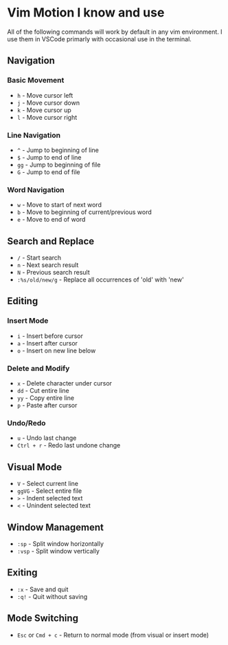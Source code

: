 # Vim Motion I know and use
All of the following commands will work by default in any vim environment. I use them in VSCode primarly with occasional use in the terminal.

## Navigation
### Basic Movement
- `h` - Move cursor left
- `j` - Move cursor down
- `k` - Move cursor up
- `l` - Move cursor right

### Line Navigation
- `^` - Jump to beginning of line
- `$` - Jump to end of line
- `gg` - Jump to beginning of file
- `G` - Jump to end of file

### Word Navigation
- `w` - Move to start of next word
- `b` - Move to beginning of current/previous word
- `e` - Move to end of word

## Search and Replace
- `/` - Start search
- `n` - Next search result
- `N` - Previous search result
- `:%s/old/new/g` - Replace all occurrences of 'old' with 'new'

## Editing
### Insert Mode
- `i` - Insert before cursor
- `a` - Insert after cursor
- `o` - Insert on new line below

### Delete and Modify
- `x` - Delete character under cursor
- `dd` - Cut entire line
- `yy` - Copy entire line
- `p` - Paste after cursor

### Undo/Redo
- `u` - Undo last change
- `Ctrl + r` - Redo last undone change

## Visual Mode
- `V` - Select current line
- `ggVG` - Select entire file
- `>` - Indent selected text
- `<` - Unindent selected text

## Window Management
- `:sp` - Split window horizontally
- `:vsp` - Split window vertically

## Exiting
- `:x` - Save and quit
- `:q!` - Quit without saving

## Mode Switching
- `Esc` or `Cmd + c` - Return to normal mode (from visual or insert mode)